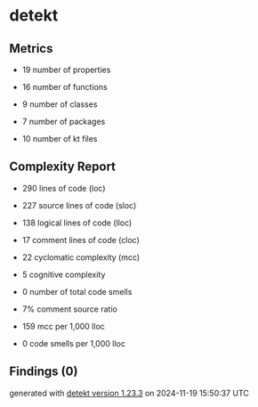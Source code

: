 # detekt

## Metrics

* 19 number of properties

* 16 number of functions

* 9 number of classes

* 7 number of packages

* 10 number of kt files

## Complexity Report

* 290 lines of code (loc)

* 227 source lines of code (sloc)

* 138 logical lines of code (lloc)

* 17 comment lines of code (cloc)

* 22 cyclomatic complexity (mcc)

* 5 cognitive complexity

* 0 number of total code smells

* 7% comment source ratio

* 159 mcc per 1,000 lloc

* 0 code smells per 1,000 lloc

## Findings (0)

generated with [detekt version 1.23.3](https://detekt.dev/) on 2024-11-19 15:50:37 UTC
